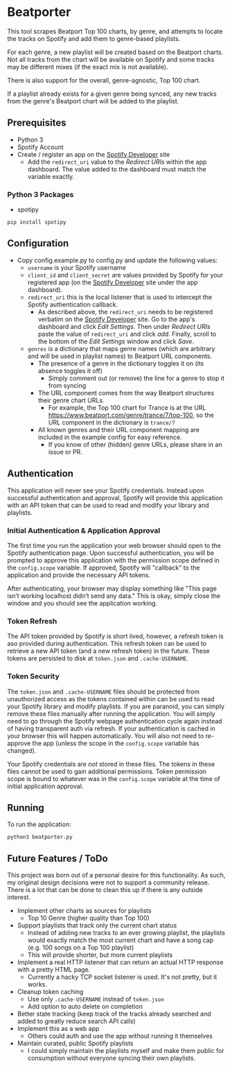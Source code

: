 # Beatporter

This tool scrapes Beatport Top 100 charts, by genre, and attempts to locate the tracks on Spotify and add them to genre-based playlists.

For each genre, a new playlist will be created based on the Beatport charts.  Not all tracks from the chart will be available on Spotify and some tracks may be different mixes (if the exact mix is not available).

There is also support for the overall, genre-agnostic, Top 100 chart.

If a playlist already exists for a given genre being synced, any new tracks from the genre's Beatport chart will be added to the playlist. 

## Prerequisites

* Python 3
* Spotify Account
* Create / register an app on the [Spotify Developer](https://developer.spotify.com) site
    * Add the `redirect_uri` value to the _Redirect URIs_ within the app dashboard.  The value added to the dashboard must match the variable exactly. 

### Python 3 Packages

* spotipy

```
pip install spotipy
```

## Configuration
* Copy config.example.py to config.py and update the following values:
    * `username` is your Spotify username
    * `client_id` and `client_secret` are values provided by Spotify for your registered app (on the [Spotify Developer](https://developer.spotify.com) site under the app dashboard).
    * `redirect_uri` this is the local listener that is used to intercept the Spotify authentication callback.
        * As described above, the `redirect_uri` needs to be registered verbatim on the [Spotify Developer](https://developer.spotify.com) site.  Go to the app's dashboard and click _Edit Settings_.  Then under _Redirect URIs_ paste the value of `redirect_uri` and click _add_.  Finally, scroll to the bottom of the _Edit Settings_ window and click _Save_.
    * `genres` is a dictionary that maps genre names (which are arbitrary and will be used in playlist names) to Beatport URL components.
        * The presence of a genre in the dictionary toggles it on (its absence toggles it off)
            * Simply comment out (or remove) the line for a genre to stop it from syncing  
        * The URL component comes from the way Beatport structures their genre chart URLs.
            * For example, the Top 100 chart for Trance is at the URL https://www.beatport.com/genre/trance/7/top-100, so the URL component in the dictionary is `trance/7`
        * All known genres and their URL component mapping are included in the example config for easy reference.
            * If you know of other (hidden) genre URLs, please share in an issue or PR.

## Authentication
This application will never see your Spotify credentials.  Instead upon successful authentication and approval,  Spotify will provide this application with an API token that can be used to read and modify your library and playlists.

### Initial Authentication & Application Approval
The first time you run the application your web browser should open to the Spotify authentication page.  Upon successful authentication, you will be prompted to approve this application with the permission scope defined in the `config.scope` variable.  If approved, Spotify will "callback" to the application and provide the necessary API tokens.

After authenticating, your browser may display something like "This page isn’t working localhost didn’t send any data."  This is okay, simply close the window and you should see the application working.

### Token Refresh
The API token provided by Spotify is short lived, however, a refresh token is aso provided during authentication.  This refresh token can be used to retrieve a new API token (and a new refresh token) in the future.  These tokens are persisted to disk at `token.json` and `.cache-USERNAME`.

### Token Security
The `token.json` and `.cache-USERNAME` files should be protected from unauthorized access as the tokens contained within can be used to read your Spotify library and modify playlists.  If you are paranoid, you can simply remove these files manually after running the application.  You will simply need to go through the Spotify webpage authentication cycle again instead of having transparent auth via refresh.  If your authentication is cached in your browser this will happen automatically.  You will also not need to re-approve the app (unless the scope in the `config.scope` variable has changed). 

Your Spotify credentials are _not_ stored in these files.  The tokens in these files cannot be used to gain additional permissions.  Token permission scope is bound to whatever was in the `config.scope` variable at the time of initial application approval.

## Running

To run the application:
 
```python3 beatporter.py```

## Future Features / ToDo
This project was born out of a personal desire for this functionality.  As such, my original design decisions were not to support a community release.   There is a lot that can be done to clean this up if there is any outside interest.

* Implement other charts as sources for playlists
    * Top 10 Genre (higher quality than Top 100)
* Support playlists that track only the current chart status
    * Instead of adding new tracks to an ever growing playlist, the playlists would exactly match the most current chart and have a song cap (e.g. 100 songs on a Top 100 playlist)
    * This will provide shorter, but more current playlists
 * Implement a real HTTP listener that can return an actual HTTP response with a pretty HTML page.
    * Currently a hacky TCP socket listener is used.  It's not pretty, but it works.
 * Cleanup token caching
    * Use only `.cache-USERNAME` instead of `token.json`
    * Add option to auto delete on completion
 * Better state tracking (keep track of the tracks already searched and added to greatly reduce search API calls)
 * Implement this as a web app
    * Others could auth and use the app without running it themselves
 * Maintain curated, public Spotify playlists
    * I could simply maintain the playlists myself and make them public for consumption without everyone syncing their own playlists.